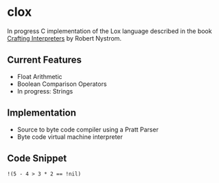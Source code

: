 # clox

In progress C implementation of the Lox language described in the book [Crafting Interpreters](https://craftinginterpreters.com/) by Robert Nystrom. 

## Current Features
- Float Arithmetic
- Boolean Comparison Operators
- In progress: Strings

## Implementation
- Source to byte code compiler using a Pratt Parser
- Byte code virtual machine interpreter

## Code Snippet
```
!(5 - 4 > 3 * 2 == !nil)
```
